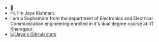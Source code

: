 - 👋 
- Hi, I’m Jaya Kishnani.
- I am a Sophomore from the department of Electronics and Electrical Communication engineering enrolled in it's dual degree course at IIT Kharagpur.
- [![Jaya's GitHub stats](https://github-readme-stats.vercel.app/api?username=JayaKishnani)](https://github.com/JayaKishnani/github-readme-stats)



<!---
JayaKishnani/JayaKishnani is a ✨ special ✨ repository because its `README.md` (this file) appears on your GitHub profile.
You can click the Preview link to take a look at your changes.
--->
